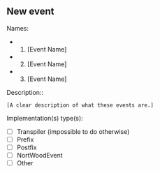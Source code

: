 ## New event

Names:
- 1. [Event Name]
- 2. [Event Name]
- 3. [Event Name]

Description::
```
[A clear description of what these events are.]
```

Implementation(s) type(s):
- [ ] Transpiler (impossible to do otherwise)
- [ ] Prefix
- [ ] Postfix
- [ ] NortWoodEvent
- [ ] Other